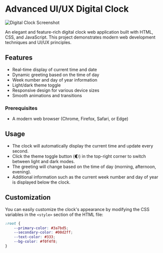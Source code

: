 # Advanced UI/UX Digital Clock

![Digital Clock Screenshot](https://github.com/user-attachments/assets/d533e26e-ba79-4133-9e59-5dd60da46acf)

An elegant and feature-rich digital clock web application built with HTML, CSS, and JavaScript. This project demonstrates modern web development techniques and UI/UX principles.

## Features

- Real-time display of current time and date
- Dynamic greeting based on the time of day
- Week number and day of year information
- Light/dark theme toggle
- Responsive design for various device sizes
- Smooth animations and transitions

### Prerequisites

- A modern web browser (Chrome, Firefox, Safari, or Edge)

## Usage

- The clock will automatically display the current time and update every second.
- Click the theme toggle button (🌓) in the top-right corner to switch between light and dark modes.
- The greeting will change based on the time of day (morning, afternoon, evening).
- Additional information such as the current week number and day of year is displayed below the clock.

## Customization

You can easily customize the clock's appearance by modifying the CSS variables in the `<style>` section of the HTML file:

```css
:root {
    --primary-color: #3a7bd5;
    --secondary-color: #00d2ff;
    --text-color: #333;
    --bg-color: #f0f4f8;
}
```
